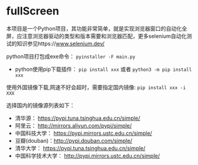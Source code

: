 # fullScreen

本项目是一个Python项目，其功能非常简单，就是实现浏览器窗口的自动化全屏，应注意浏览器驱动的类型和版本需要和浏览器匹配，更多selenium自动化测试的知识参见https://www.selenium.dev/

python项目打包成exe命令： `pyinstaller -F main.py`

- python使用pip下载插件：
`pip install xxx` 或者 `python3 -m pip install xxx`

使用外国镜像下载,网速不好会超时，需要指定国内镜像: `pip install xxx -i XXX`

选择国内的镜像源列表如下：
 - 清华源： https://pypi.tuna.tsinghua.edu.cn/simple/
 - 阿里云： http://mirrors.aliyun.com/pypi/simple/
 - 中国科技大学： https://pypi.mirrors.ustc.edu.cn/simple/
 - 豆瓣(douban)：http://pypi.douban.com/simple/
 - 清华大学： https://pypi.tuna.tsinghua.edu.cn/simple/
 - 中国科学技术大学： http://pypi.mirrors.ustc.edu.cn/simple/
